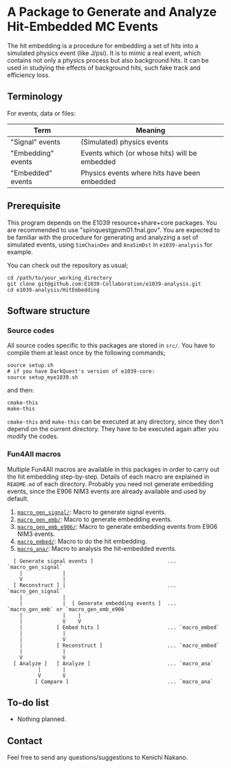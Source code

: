 # A Package to Generate and Analyze Hit-Embedded MC Events

The hit embedding is a procedure for embedding a set of hits into a simulated physics event (like J/psi).
It is to mimic a real event, which contains not only a physics process but also background hits.
It can be used in studying the effects of background hits, such fake track and efficiency loss.

## Terminology

For events, data or files:

| Term | Meaning |
| ---- | ------- |
| "Signal" events    | (Simulated) physics events                    |
| "Embedding" events | Events which (or whose hits) will be embedded |
| "Embedded" events  | Physics events where hits have been embedded  |

## Prerequisite

This program depends on the E1039 resource+share+core packages.
You are recommended to use "spinquestgpvm01.fnal.gov".
You are expected to be familiar with the procedure for generating and analyzing a set of simulated events, using `SimChainDev` and `AnaSimDst` in `e1039-analysis` for example.

You can check out the repository as usual;
```
cd /path/to/your_working_directory
git clone git@github.com:E1039-Collaboration/e1039-analysis.git
cd e1039-analysis/HitEmbedding
```

## Software structure

### Source codes

All source codes specific to this packages are stored in `src/`.
You have to compile them at least once by the following commands;
```
source setup.sh
# if you have DarkQuest's version of e1039-core:
source setup_mye1039.sh
```
and then:
```
cmake-this
make-this
```

`cmake-this` and `make-this` can be executed at any directory, since they don't depend on the current directory.
They have to be executed again after you modify the codes.

### Fun4All macros

Multiple Fun4All macros are available in this packages in order to carry out the hit embedding step-by-step.
Details of each macro are explained in `README.md` of each directory.
Probably you need not generate embedding events, since the E906 NIM3 events are already available and used by default.

1. [`macro_gen_signal/`](macro_gen_signal/):  Macro to generate signal events.
1. [`macro_gen_emb/`](macro_gen_emb/):  Macro to generate embedding events.
1. [`macro_gen_emb_e906/`](macro_gen_emb_e906/):  Macro to generate embedding events from E906 NIM3 events.
1. [`macro_embed/`](macro_embed/):  Macro to do the hit embedding.
1. [`macro_ana/`](macro_ana/):  Macro to analysis the hit-embedded events.

```
  [ Generate signal events ]                        ... `macro_gen_signal`
    |             |
    V             |
  [ Reconstruct ] |                                 ... `macro_gen_signal`
    |             |
    |             |  [ Generate embedding events ]  ... `macro_gen_emb` or `macro_gen_emb_e906`
    |             |    |
    |             V    V
    |           [ Embed hits ]                      ... `macro_embed`
    |             |
    |             V
    |           [ Reconstruct ]                     ... `macro_embed`
    |             |
    V             V
  [ Analyze ]   [ Analyze ]                         ... `macro_ana`
          |       |
          V       V
         [ Compare ]                                ... `macro_ana`
```

## To-do list

* Nothing planned.

## Contact

Feel free to send any questions/suggestions to Kenichi Nakano.

